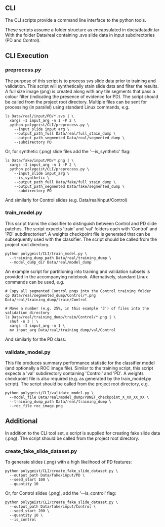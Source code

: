 ## CLI

The CLI scripts provide a command line interface to the python tools.

These scripts assume a folder structure as encapsulated in docs/datadir.tar
With the folder Data/real containing .svs slide data in input subdirectories (PD and Control).

## CLI Execution
### preprocess.py
The purpose of this script is to process svs slide data prior to training and validation.
This script will synthetically stain slide data and filter the results.
A full size image (png) is created along with any tile segments that pass a colour filter (indicating the presence of evidence for PD).
The script should be called from the project root directory.
Multiple files can be sent for processing (in parallel) using standard Linux commands, e.g.

```shell
ls Data/real/input/PD/*.svs | \
  xargs -I input_arg -n 1 -P 2 \
  python polygeist/CLI/preprocess.py \
    --input_slide input_arg \
    --output_path_full Data/real/full_stain_dump \
    --output_path_segmented Data/real/segmented_dump \
    --subdirectory PD
```
Or, for synthetic (.png) slide files add the '--is_synthetic' flag:
```shell
ls Data/fake/input/PD/*.png | \
  xargs -I input_arg -n 1 -P 2 \
  python polygeist/CLI/preprocess.py \
    --input_slide input_arg \
    --is_synthetic \
    --output_path_full Data/fake/full_stain_dump \
    --output_path_segmented Data/fake/segmented_dump \
    --subdirectory PD
```
And similarly for Control slides (e.g. Data/real/input/Control)

### train_model.py
This script trains the classifier to distinguish between Control and PD slide patches.
The script expects 'train' and 'val' folders each with 'Control' and 'PD' subdirectories*.
A weights checkpoint file is generated that can be subsequently used with the classifier.
The script should be called from the project root directory.
```shell
python polygeist/CLI/train_model.py \
  --training_dump_path Data/real/training_dump \
  --model_dump_dir Data/real/model_dump
```
An example script for partitioning into training and validation subsets is provided in the accompanying notebook. Alternatively, standard Linux commands can be used, e.g.
```shell
# Copy all segmented Control pngs into the Control training folder
cp Data/real/segmented_dump/Control/*.png Data/real/training_dump/train/Control

# Move a number (e.g. 25%, in this example '3') of files into the validation directory
ls Data/real/training_dump/train/Control/*.png | \
  shuf -n 3 | \
  xargs -I input_arg -n 1 \
  mv input_arg Data/real/training_dump/val/Control
```
And similarly for the PD class.

### validate_model.py
This file produces summary performance statistic for the classifier model (and optionally a ROC image file).
Similar to the training script, this script expects a 'val' subdirectory containing 'Control' and 'PD'.
A weights checkpoint file is also required (e.g. as generated by the train_model.py script).
The script should be called from the project root directory, e.g.
```shell
python polygeist/CLI/validate_model.py \
  --model_file Data/real/model_dump/PDNET_checkpoint_X_XX_XX_XX \
  --training_dump_path Data/real/training_dump \
  --roc_file roc_image.png
```

## Additional
In addition to the CLI tool set, a script is supplied for creating fake slide data (.png). The script should be called from the project root directory.
### create_fake_slide_dataset.py
To generate slides (.png) with a high likelihood of PD features:
```shell
python polygeist/CLI/create_fake_slide_dataset.py \
  --output_path Data/fake/input/PD \
  --seed_start 100 \
  --quantity 10
```
Or, for Control slides (.png), add the '--is_control' flag:
```shell
python polygeist/CLI/create_fake_slide_dataset.py \
  --output_path Data/fake/input/Control \
  --seed_start 200 \
  --quantity 10 \
  --is_control
```
